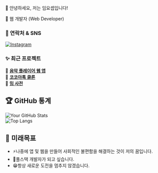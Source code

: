 👋 안녕하세요, 저는 임요셉입니다!

🚀 웹 개발자 (Web Developer)

### 🔗 연락처 & SNS  
[![Instagram](https://img.shields.io/badge/Instagram-E4405F?style=for-the-badge&logo=Instagram&logoColor=white)](https://www.instagram.com/yo_oy0274/)

### ✨ 최근 프로젝트
🎵 **[음악 플레이어 웹 앱](https://github.com/heysep/Music-web)**  
🍫 **[코코아톡 클론](https://github.com/heysep/kokoa-clone-2020)**  
📖 **[밈 사전](https://github.com/heysep/internet-meme-museum)** 

## 🏆 GitHub 통계  
![Your GitHub Stats](https://github-readme-stats.vercel.app/api?username=heysep&show_icons=true&theme=dark)  
![Top Langs](https://github-readme-stats.vercel.app/api/top-langs/?username=crypto-dev&layout=compact&theme=dark)

## 📌 미래목표
- ⚡나중에 앱 및 웹을 만들어 사회적인 불편함을 해결하는 것이 저의 꿈입니다.
- 🎯풀스택 개발자가 되고 싶습니다.
- 😁항상 새로운 도전을 멈추지 않겠습니다.
<!--
**heysep/heysep** is a ✨ _special_ ✨ repository because its `README.md` (this file) appears on your GitHub profile.

Here are some ideas to get you started:

- 🔭 I’m currently working on ...
- 🌱 I’m currently learning ...
- 👯 I’m looking to collaborate on ...
- 🤔 I’m looking for help with ...
- 💬 Ask me about ...
- 📫 How to reach me: ...
- 😄 Pronouns: ...
- ⚡ Fun fact: ...
-->
